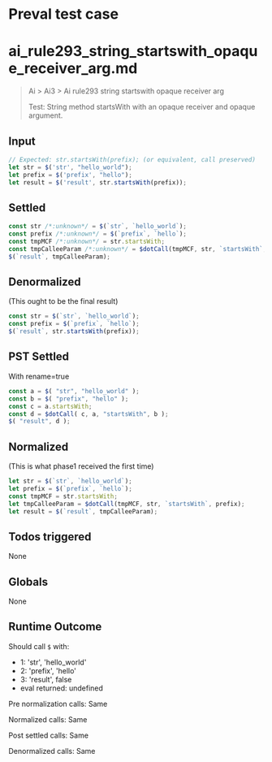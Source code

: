 # Preval test case

# ai_rule293_string_startswith_opaque_receiver_arg.md

> Ai > Ai3 > Ai rule293 string startswith opaque receiver arg
>
> Test: String method startsWith with an opaque receiver and opaque argument.

## Input

`````js filename=intro
// Expected: str.startsWith(prefix); (or equivalent, call preserved)
let str = $('str', "hello_world");
let prefix = $('prefix', "hello");
let result = $('result', str.startsWith(prefix));
`````


## Settled


`````js filename=intro
const str /*:unknown*/ = $(`str`, `hello_world`);
const prefix /*:unknown*/ = $(`prefix`, `hello`);
const tmpMCF /*:unknown*/ = str.startsWith;
const tmpCalleeParam /*:unknown*/ = $dotCall(tmpMCF, str, `startsWith`, prefix);
$(`result`, tmpCalleeParam);
`````


## Denormalized
(This ought to be the final result)

`````js filename=intro
const str = $(`str`, `hello_world`);
const prefix = $(`prefix`, `hello`);
$(`result`, str.startsWith(prefix));
`````


## PST Settled
With rename=true

`````js filename=intro
const a = $( "str", "hello_world" );
const b = $( "prefix", "hello" );
const c = a.startsWith;
const d = $dotCall( c, a, "startsWith", b );
$( "result", d );
`````


## Normalized
(This is what phase1 received the first time)

`````js filename=intro
let str = $(`str`, `hello_world`);
let prefix = $(`prefix`, `hello`);
const tmpMCF = str.startsWith;
let tmpCalleeParam = $dotCall(tmpMCF, str, `startsWith`, prefix);
let result = $(`result`, tmpCalleeParam);
`````


## Todos triggered


None


## Globals


None


## Runtime Outcome


Should call `$` with:
 - 1: 'str', 'hello_world'
 - 2: 'prefix', 'hello'
 - 3: 'result', false
 - eval returned: undefined

Pre normalization calls: Same

Normalized calls: Same

Post settled calls: Same

Denormalized calls: Same
